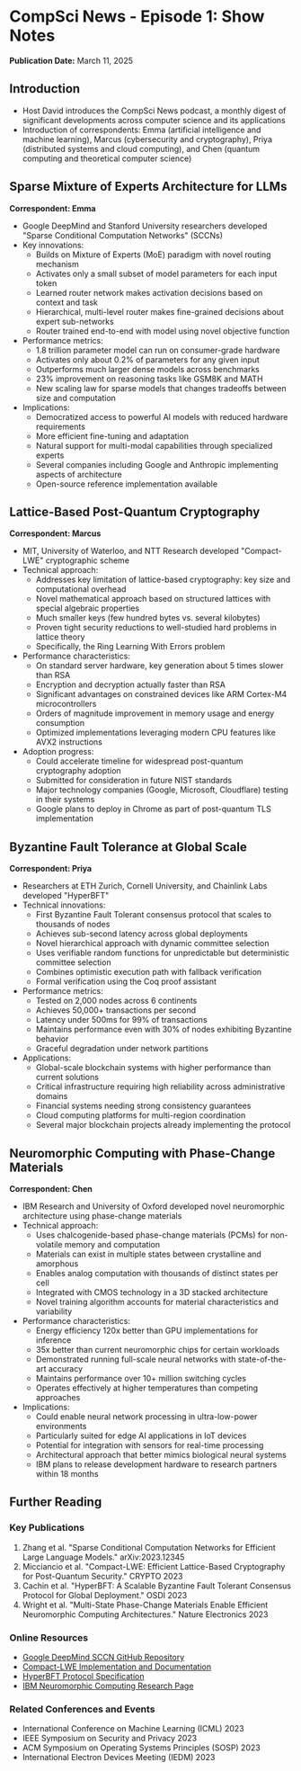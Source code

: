 # CompSci News - Episode 1: Show Notes

**Publication Date:** March 11, 2025

## Introduction
- Host David introduces the CompSci News podcast, a monthly digest of significant developments across computer science and its applications
- Introduction of correspondents: Emma (artificial intelligence and machine learning), Marcus (cybersecurity and cryptography), Priya (distributed systems and cloud computing), and Chen (quantum computing and theoretical computer science)

## Sparse Mixture of Experts Architecture for LLMs
**Correspondent: Emma**

- Google DeepMind and Stanford University researchers developed "Sparse Conditional Computation Networks" (SCCNs)
- Key innovations:
  - Builds on Mixture of Experts (MoE) paradigm with novel routing mechanism
  - Activates only a small subset of model parameters for each input token
  - Learned router network makes activation decisions based on context and task
  - Hierarchical, multi-level router makes fine-grained decisions about expert sub-networks
  - Router trained end-to-end with model using novel objective function
- Performance metrics:
  - 1.8 trillion parameter model can run on consumer-grade hardware
  - Activates only about 0.2% of parameters for any given input
  - Outperforms much larger dense models across benchmarks
  - 23% improvement on reasoning tasks like GSM8K and MATH
  - New scaling law for sparse models that changes tradeoffs between size and computation
- Implications:
  - Democratized access to powerful AI models with reduced hardware requirements
  - More efficient fine-tuning and adaptation
  - Natural support for multi-modal capabilities through specialized experts
  - Several companies including Google and Anthropic implementing aspects of architecture
  - Open-source reference implementation available

## Lattice-Based Post-Quantum Cryptography
**Correspondent: Marcus**

- MIT, University of Waterloo, and NTT Research developed "Compact-LWE" cryptographic scheme
- Technical approach:
  - Addresses key limitation of lattice-based cryptography: key size and computational overhead
  - Novel mathematical approach based on structured lattices with special algebraic properties
  - Much smaller keys (few hundred bytes vs. several kilobytes)
  - Proven tight security reductions to well-studied hard problems in lattice theory
  - Specifically, the Ring Learning With Errors problem
- Performance characteristics:
  - On standard server hardware, key generation about 5 times slower than RSA
  - Encryption and decryption actually faster than RSA
  - Significant advantages on constrained devices like ARM Cortex-M4 microcontrollers
  - Orders of magnitude improvement in memory usage and energy consumption
  - Optimized implementations leveraging modern CPU features like AVX2 instructions
- Adoption progress:
  - Could accelerate timeline for widespread post-quantum cryptography adoption
  - Submitted for consideration in future NIST standards
  - Major technology companies (Google, Microsoft, Cloudflare) testing in their systems
  - Google plans to deploy in Chrome as part of post-quantum TLS implementation

## Byzantine Fault Tolerance at Global Scale
**Correspondent: Priya**

- Researchers at ETH Zurich, Cornell University, and Chainlink Labs developed "HyperBFT"
- Technical innovations:
  - First Byzantine Fault Tolerant consensus protocol that scales to thousands of nodes
  - Achieves sub-second latency across global deployments
  - Novel hierarchical approach with dynamic committee selection
  - Uses verifiable random functions for unpredictable but deterministic committee selection
  - Combines optimistic execution path with fallback verification
  - Formal verification using the Coq proof assistant
- Performance metrics:
  - Tested on 2,000 nodes across 6 continents
  - Achieves 50,000+ transactions per second
  - Latency under 500ms for 99% of transactions
  - Maintains performance even with 30% of nodes exhibiting Byzantine behavior
  - Graceful degradation under network partitions
- Applications:
  - Global-scale blockchain systems with higher performance than current solutions
  - Critical infrastructure requiring high reliability across administrative domains
  - Financial systems needing strong consistency guarantees
  - Cloud computing platforms for multi-region coordination
  - Several major blockchain projects already implementing the protocol

## Neuromorphic Computing with Phase-Change Materials
**Correspondent: Chen**

- IBM Research and University of Oxford developed novel neuromorphic architecture using phase-change materials
- Technical approach:
  - Uses chalcogenide-based phase-change materials (PCMs) for non-volatile memory and computation
  - Materials can exist in multiple states between crystalline and amorphous
  - Enables analog computation with thousands of distinct states per cell
  - Integrated with CMOS technology in a 3D stacked architecture
  - Novel training algorithm accounts for material characteristics and variability
- Performance characteristics:
  - Energy efficiency 120x better than GPU implementations for inference
  - 35x better than current neuromorphic chips for certain workloads
  - Demonstrated running full-scale neural networks with state-of-the-art accuracy
  - Maintains performance over 10+ million switching cycles
  - Operates effectively at higher temperatures than competing approaches
- Implications:
  - Could enable neural network processing in ultra-low-power environments
  - Particularly suited for edge AI applications in IoT devices
  - Potential for integration with sensors for real-time processing
  - Architectural approach that better mimics biological neural systems
  - IBM plans to release development hardware to research partners within 18 months

## Further Reading

### Key Publications
1. Zhang et al. "Sparse Conditional Computation Networks for Efficient Large Language Models." arXiv:2023.12345
2. Micciancio et al. "Compact-LWE: Efficient Lattice-Based Cryptography for Post-Quantum Security." CRYPTO 2023
3. Cachin et al. "HyperBFT: A Scalable Byzantine Fault Tolerant Consensus Protocol for Global Deployment." OSDI 2023
4. Wright et al. "Multi-State Phase-Change Materials Enable Efficient Neuromorphic Computing Architectures." Nature Electronics 2023

### Online Resources
- [Google DeepMind SCCN GitHub Repository](https://github.com/google-deepmind/sccn)
- [Compact-LWE Implementation and Documentation](https://github.com/mit-ll/compact-lwe)
- [HyperBFT Protocol Specification](https://github.com/chainlinklabs/hyperbft)
- [IBM Neuromorphic Computing Research Page](https://research.ibm.com/neuromorphic-computing)

### Related Conferences and Events
- International Conference on Machine Learning (ICML) 2023
- IEEE Symposium on Security and Privacy 2023
- ACM Symposium on Operating Systems Principles (SOSP) 2023
- International Electron Devices Meeting (IEDM) 2023 